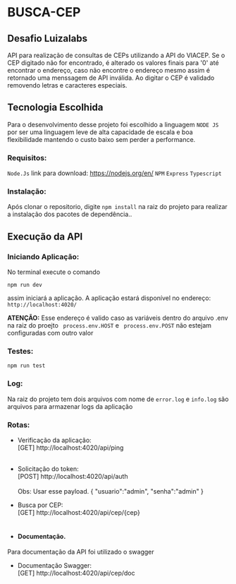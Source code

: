 # BUSCA-CEP
## Desafio Luizalabs ##

API para realização de consultas de CEPs utilizando a API do VIACEP.
Se o CEP digitado não for encontrado, é alterado os valores finais para '0' até encontrar o endereço, caso não encontre o endereço mesmo assim é retornado uma menssagem de API inválida.
Ao digitar o CEP é validado removendo letras e caracteres especiais.

## Tecnologia Escolhida ##
Para o desenvolvimento desse projeto foi escolhido a linguagem `NODE JS` 
por ser uma linguagem leve de alta capacidade de escala e boa flexibilidade mantendo o custo baixo sem perder a performance.

### Requisitos: ###
`Node.Js` link para download: https://nodejs.org/en/
`NPM`
`Express`
`Typescript`

### Instalação: ###
Após clonar o repositorio, digite `npm install` na raiz do projeto para realizar a instalação dos pacotes de dependência..

## Execução  da API

### Iniciando Aplicação: ###
No terminal execute o comando 
```
npm run dev
```
assim iniciará a aplicação.
A aplicação estará disponível no endereço: `http://localhost:4020/`

**ATENÇÃO:** Esse endereço é valido caso as variáveis dentro do arquivo .env na raiz do proejto ` process.env.HOST` e ` process.env.POST` não estejam
configuradas com outro valor

### Testes: ###
```
npm run test
```

### Log: ###
Na raiz do projeto tem dois arquivos com nome de `error.log` e `info.log` são arquivos para armazenar logs da aplicação

### Rotas: ###
- Verificação da aplicação: <br>
[GET]  http://localhost:4020/api/ping <br><br>
- Solicitação do token: <br>
[POST] http://localhost:4020/api/auth <br><br>
Obs: Usar esse payload.
{
	"usuario":"admin",
	"senha":"admin"
}
- Busca por CEP: <br>
[GET]  http://localhost:4020/api/cep/{cep} <br><br>


- #### Documentação.
Para documentação da API foi utilizado o swagger
- Documentação Swagger: <br>
[GET] http://localhost:4020/api/cep/doc <br><br>
